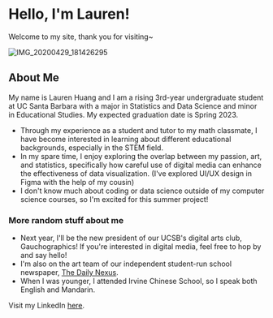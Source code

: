 # Hello, I'm Lauren!
Welcome to my site, thank you for visiting~

![IMG_20200429_181426295](https://user-images.githubusercontent.com/81484862/123365368-ffb00300-d52a-11eb-86f6-c831a9724db8.jpg)

## About Me
My name is Lauren Huang and I am a rising 3rd-year undergraduate student at UC Santa Barbara with a major in Statistics and Data Science and minor in Educational Studies.
My expected graduation date is Spring 2023.
- Through my experience as a student and tutor to my math classmate, I have become interested in learning about different educational backgrounds, especially in the STEM field.
- In my spare time, I enjoy exploring the overlap between my passion, art, and statistics, specifically how careful use of digital media can enhance the effectiveness of data visualization. (I've explored UI/UX design in Figma with the help of my cousin)
- I don't know much about coding or data science outside of my computer science courses, so I'm excited for this summer project!
### More random stuff about me
- Next year, I'll be the new president of our UCSB's digital arts club, Gauchographics! If you're interested in digital media, feel free to hop by and say hello!
- I'm also on the art team of our independent student-run school newspaper, [The Daily Nexus](https://dailynexus.com/).
- When I was younger, I attended Irvine Chinese School, so I speak both English and Mandarin.

Visit my LinkedIn [here](https://www.linkedin.com/in/lauren-huang-b527211a9/).
